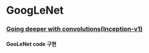 # GoogLeNet

### [Going deeper with convolutions(Inception-v1)](arxiv.org/pdf/1409.4842v1.pdf)

#### GooLeNet code 구현
